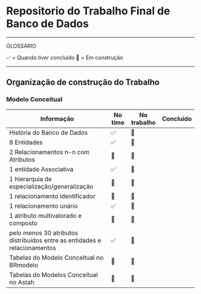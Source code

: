 # Repositorio do Trabalho Final de Banco de Dados

---
GLOSSÁRIO

:white_check_mark: = Quando tiver concluido
:construction: = Em construção

---

## Organização de construção do Trabalho


### Modelo Conceitual

Informação|No time|No trabalho|Concluido|
|---|---|---|---|
História do Banco de Dados|:white_check_mark:|:construction:||
8 Entidades|:white_check_mark:|:construction:||
2 Relacionamentos n-n com Atributos|:construction:|:construction:|
1 entidade Associativa|:white_check_mark:|:construction:|
1 hierarquia de especialização/generalização|:construction:|:construction:|
1 relacionamento identificador|:construction:|:construction:|
1 relacionamento unário|:white_check_mark:|:construction:|
1 atributo multivalorado e composto|:construction:|:construction:|
pelo menos 30 atributos distribuídos entre as entidades e relacionamentos|:white_check_mark:|:construction:|
Tabelas do Modelo Conceitual no BRmodelo|:construction:|:construction:|
Tabelas do Modelos Conceitual no Astah|:construction:|:construction:|

